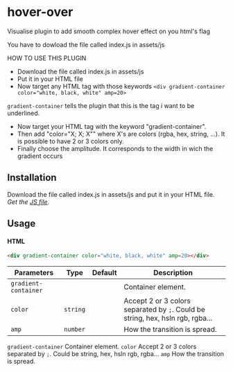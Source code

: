 # hover-over
 Visualise plugin to add smooth complex hover effect on you html's flag



You have to dowload the file called index.js in assets/js


HOW TO USE THIS PLUGIN

* Download the file called index.js in assets/js
* Put it in your HTML file
* Now target any HTML tag with those keywords `<div gradient-container color="white, black, white" amp=20>` 

`gradient-container` tells the plugin that this is the tag i want to be underlined.





* Now target your HTML tag with the keyword "gradient-container".
* Then add "color="X; X; X"" where X's are colors (rgba, hex, string, ...). It is possible to have 2 or 3 colors only.
* Finally choose the amplitude. It corresponds to the width in wich the gradient occurs





## Installation

Download the file called index.js in assets/js and put it in your HTML file.
_Get the [JS file](https://github.com/thomas-auffroy/hover-over/blob/main/assets/js/index.js)._

## Usage

#### HTML
```html
<div gradient-container color="white, black, white" amp=20></div>
```

| Parameters          | Type     | Default | Description                                                                    |
| ------------------- | -------- | ------- | ------------------------------------------------------------------------------ |
| `gradient-container`|          |         | Container element.                                                             |
| `color`             | `string` |         | Accept 2 or 3 colors separated by `;`. Could be string, hex, hsln rgb, rgba... |
| `amp`               | `number` |         | How the transition is spread.                                                  |
`gradient-container` Container element.
`color` Accept 2 or 3 colors separated by `;`. Could be string, hex, hsln rgb, rgba...
`amp` How the transition is spread.


